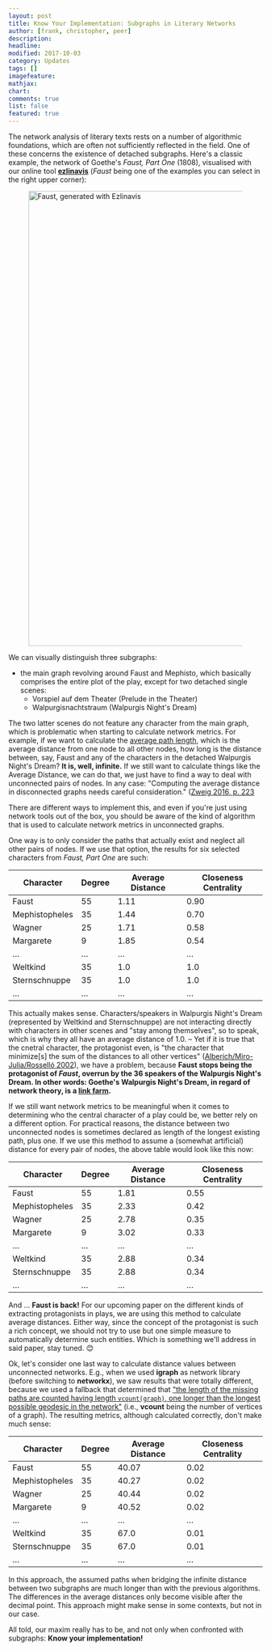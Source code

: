 ```yaml
---
layout: post
title: Know Your Implementation: Subgraphs in Literary Networks
author: [frank, christopher, peer]
description: 
headline: 
modified: 2017-10-03
category: Updates
tags: []
imagefeature: 
mathjax: 
chart: 
comments: true
list: false
featured: true
---
```


The network analysis of literary texts rests on a number of algorithmic
foundations, which are often not sufficiently reflected in the field. One of
these concerns the existence of detached subgraphs. Here's a classic example,
the network of Goethe's *Faust, Part One* (1808), visualised with our
online tool [**ezlinavis**](https://dlina.github.io/ezlinavis/) (*Faust* being
one of the examples you can select in the right upper corner):

<figure>
  <img src="{{ site.url }}/images/faust-ezlinavis.png" alt="Faust, generated with Ezlinavis" style="width:900px;">
</figure>

We can visually distinguish three subgraphs:

* the main graph revolving around Faust and Mephisto, which basically
comprises the entire plot of the play, except for two detached single scenes:
  * Vorspiel auf dem Theater (Prelude in the Theater)
  * Walpurgisnachtstraum (Walpurgis Night's Dream)

The two latter scenes do not feature any character from the main graph, which is
problematic when starting to calculate network metrics. For example, if we want
to calculate the [average path length](https://en.wikipedia.org/wiki/Average_path_length),
which is the average distance from one node to all other nodes, how long is the distance
between, say, Faust and any of the characters in the detached Walpurgis Night's Dream?
**It is, well, infinite.** If we still want to calculate things like the Average
Distance, we can do that, we just have to find a way to deal with unconnected
pairs of nodes. In any case: "Computing the average distance in disconnected
graphs needs careful consideration."
([Zweig 2016, p. 223](https://books.google.com/books?id=MpNjDQAAQBAJ&pg=PA223)

There are different ways to implement this, and even if you're just using
network tools out of the box, you should be aware of the kind of algorithm
that is used to calculate network metrics in unconnected graphs.

One way is to only consider the paths that actually exist and neglect all
other pairs of nodes. If we use that option, the results for six selected
characters from *Faust, Part One* are such:

| Character      | Degree | Average Distance | Closeness Centrality |
|----------------|--------|------------------|----------------------|
| Faust          | 55     | 1.11             | 0.90                 |
| Mephistopheles | 35     | 1.44             | 0.70                 |
| Wagner         | 25     | 1.71             | 0.58                 |
| Margarete      | 9      | 1.85             | 0.54                 |
| …              | …      | …                | …                    |
| Weltkind       | 35     | 1.0              | 1.0                  |
| Sternschnuppe  | 35     | 1.0              | 1.0                  |
| …              | …      | …                | …                    |

This actually makes sense. Characters/speakers in Walpurgis Night's Dream
(represented by Weltkind and Sternschnuppe) are not interacting directly with
characters in other scenes and "stay among themselves", so to speak, which is
why they all have an average distance of 1.0. – Yet if it is true that the
cnetral character, the protagonist even, is "the character that minimize[s] the
sum of the distances to all other vertices" ([Alberich/Miro-Julia/Rosselló
2002](https://arxiv.org/abs/cond-mat/0202174v1)), we have a problem, because
**Faust stops being the protagonist of *Faust*, overrun by the 36 speakers of
the Walpurgis Night's Dream. In other words: Goethe's Walpurgis Night's Dream,
in regard of network theory, is a [link farm](https://en.wikipedia.org/wiki/Link_farm).**

If we still want network metrics to be meaningful when it comes to determining
who the central character of a play could be, we better rely on a different
option. For practical reasons, the distance between two unconnected nodes is
sometimes declared as length of the longest existing path, plus one. If we use
this method to assume a (somewhat artificial) distance for every pair of nodes,
the above table would look like this now:

| Character      | Degree | Average Distance | Closeness Centrality |
|----------------|--------|------------------|----------------------|
| Faust          | 55     | 1.81             | 0.55                 |
| Mephistopheles | 35     | 2.33             | 0.42                 |
| Wagner         | 25     | 2.78             | 0.35                 |
| Margarete      | 9      | 3.02             | 0.33                 |
| …              | …      | …                | …                    |
| Weltkind       | 35     | 2.88             | 0.34                 |
| Sternschnuppe  | 35     | 2.88             | 0.34                 |
| …              | …      | …                | …                    |

And … **Faust is back!** For our upcoming paper on the different kinds of
extracting protagonists in plays, we are using this method to calculate average
distances. Either way, since the concept of the protagonist is such a rich
concept, we should not try to use but one simple measure to automatically
determine such entities. Which is something we'll address in said paper, stay
tuned. 😊

Ok, let's consider one last way to calculate distance values between unconnected
networks. E.g., when we used **igraph** as network library (before switching to
**networkx**), we saw results that were totally different, because we used a
fallback that determined that
["the length of the missing paths are counted having length ```vcount(graph)```, one longer than the longest possible geodesic in the network"](http://igraph.org/r/doc/distances.html)
(i.e., **vcount** being the number of vertices of a graph). The resulting metrics,
although calculated correctly, don't make much sense:

| Character      | Degree | Average Distance | Closeness Centrality |
|----------------|--------|------------------|----------------------|
| Faust          | 55     | 40.07            | 0.02                 |
| Mephistopheles | 35     | 40.27            | 0.02                 |
| Wagner         | 25     | 40.44            | 0.02                 |
| Margarete      | 9      | 40.52            | 0.02                 |
| …              | …      | …                | …                    |
| Weltkind       | 35     | 67.0             | 0.01                 |
| Sternschnuppe  | 35     | 67.0             | 0.01                 |
| …              | …      | …                | …                    |

In this approach, the assumed paths when bridging the infinite distance between
two subgraphs are much longer than with the previous algorithms. The differences
in the average distances only become visible after the decimal point. This
approach might make sense in some contexts, but not in our case.

All told, our maxim really has to be, and not only when confronted with
subgraphs: **Know your implementation!**
